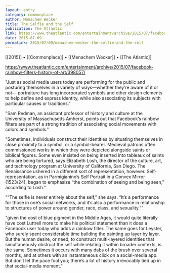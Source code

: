 ```yaml
---
layout: entry
category: commonplace
author: Menachem Wecker
title: The Selfie and the Self
publication: The Atlantic
link: https://www.theatlantic.com/entertainment/archive/2015/07/facebook-rainbow-filters-history-of-art/398057/
date: 2015-07-09
permalink: 2015/07/09/menachem-wecker-the-selfie-and-the-self
---
```

 
[[2015]] • [[Commonplace]] • [[Menachem Wecker]] • [[The Atlantic]] 

https://www.theatlantic.com/entertainment/archive/2015/07/facebook-rainbow-filters-history-of-art/398057/

"Just as social media users today are performing for the public and posturing themselves in a variety of ways—whether they’re aware of it or not— portraiture has long incorporated symbols and other design elements to help define and express identity, while also associating its subjects with particular causes or traditions."
 
"Sam Redman, an assistant professor of history and culture at the University of Massachusetts Amherst, points out that Facebook’s rainbow filters are part of a strong tradition of associating social movements with colors and symbols."

"Sometimes, individuals construct their identities by situating themselves in close proximity to a symbol, or a symbol-bearer. Medieval patrons often commissioned works in which they were depicted alongside saints or biblical figures. Some even insisted on being inserted into tableaux of saints who are being tortured, says Elizabeth Losh, the director of the culture, art, and technology program at University of California, San Diego. The Renaissance ushered in a different sort of representation, however. Self-representation, as in Parmigianino’s Self Portrait in a Convex Mirror (1523/24), began to emphasize “the combination of seeing and being seen,” according to Losh."

"“The selfie is never entirely about the self,” she says. “It’s a performance for those in one’s social networks, and it’s also a performance in relationship to structures of power around gender, race, class, and sexuality.”"

"given the cost of blue pigment in the Middle Ages, it would quite literally have cost Luttrell more to make his political statement than it does a Facebook user today who adds a rainbow filter. The same goes for Leyster, who surely spent considerable time building the painting up layer by layer. But the human desire, or need, to construct multi-layered identities that simultaneously obstruct the self while relating it within broader contexts, is the same. Sometimes it occurs with many dabs of the brush over several months, and at others with an instantaneous click on a social-media app. But don’t let the pace fool you; there’s a lot of history irrevocably tied up in that social-media moment."
